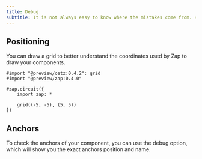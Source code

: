 ```yaml
---
title: Debug
subtitle: It is not always easy to know where the mistakes come from. Here, Zap has you covered.
---
```


## Positioning

You can draw a grid to better understand the coordinates used by Zap to draw your components.

```typst
#import "@preview/cetz:0.4.2": grid
#import "@preview/zap:0.4.0"

#zap.circuit({
    import zap: *

    grid((-5, -5), (5, 5))
})
```

## Anchors

To check the anchors of your component, you can use the debug option, which will show you the exact anchors position and name.

